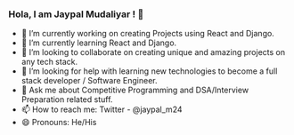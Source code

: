 ### Hola, I am Jaypal Mudaliyar ! 👋

<!--
**jaypalmudaliyar24/jaypalmudaliyar24** is a ✨ _special_ ✨ repository because its `README.md` (this file) appears on your GitHub profile.

Here are some ideas to get you started: -->

- 🔭 I’m currently working on creating Projects using React and Django.
- 🌱 I’m currently learning React and Django.
- 👯 I’m looking to collaborate on creating unique and amazing projects on any tech stack.
- 🤔 I’m looking for help with learning new technologies to become a full stack developer / Software Engineer.
- 💬 Ask me about Competitive Programming and DSA/Interview Preparation related stuff.
- 📫 How to reach me: Twitter - @jaypal_m24
- 😄 Pronouns: He/His
<!-- - ⚡ Fun fact: 
-->
